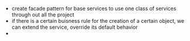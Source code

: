 - create facade pattern for base services to use one class of services through out all the project
- if there is a certain buisness rule for the creation of a certain object, we can extend the service, override its default behavior
- 